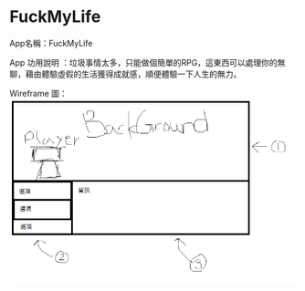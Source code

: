 # FuckMyLife

App名稱：FuckMyLife

App 功用說明 ：垃圾事情太多，只能做個簡單的RPG，這東西可以處理你的無聊，藉由體驗虛假的生活獲得成就感，順便體驗一下人生的無力。

Wireframe 圖：
![image](https://github.com/BigPong/FuckMyLife/blob/master/WireFrame1.png)
